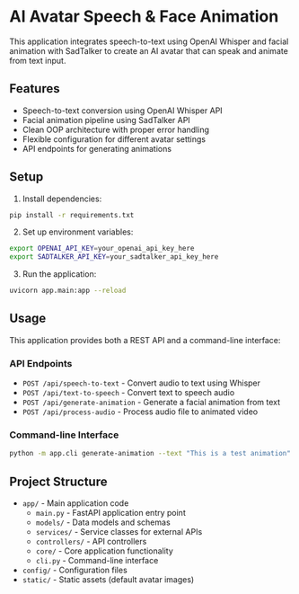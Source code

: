# AI Avatar Speech & Face Animation

This application integrates speech-to-text using OpenAI Whisper and facial animation with SadTalker to create an AI avatar that can speak and animate from text input.

## Features

- Speech-to-text conversion using OpenAI Whisper API
- Facial animation pipeline using SadTalker API
- Clean OOP architecture with proper error handling
- Flexible configuration for different avatar settings
- API endpoints for generating animations

## Setup

1. Install dependencies:
```bash
pip install -r requirements.txt
```

2. Set up environment variables:
```bash
export OPENAI_API_KEY=your_openai_api_key_here
export SADTALKER_API_KEY=your_sadtalker_api_key_here
```

3. Run the application:
```bash
uvicorn app.main:app --reload
```

## Usage

This application provides both a REST API and a command-line interface:

### API Endpoints

- `POST /api/speech-to-text` - Convert audio to text using Whisper
- `POST /api/text-to-speech` - Convert text to speech audio
- `POST /api/generate-animation` - Generate a facial animation from text
- `POST /api/process-audio` - Process audio file to animated video

### Command-line Interface

```bash
python -m app.cli generate-animation --text "This is a test animation" --output video.mp4
```

## Project Structure

- `app/` - Main application code
  - `main.py` - FastAPI application entry point
  - `models/` - Data models and schemas
  - `services/` - Service classes for external APIs
  - `controllers/` - API controllers
  - `core/` - Core application functionality
  - `cli.py` - Command-line interface
- `config/` - Configuration files
- `static/` - Static assets (default avatar images)
